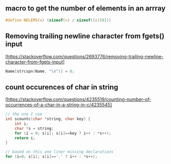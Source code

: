 
## macro to get the number of elements in an arrray
```c
#define NELEMS(x) (sizeof(x) / sizeof((x)[0]))

```

## Removing trailing newline character from fgets() input
[https://stackoverflow.com/questions/2693776/removing-trailing-newline-character-from-fgets-input]
```c
Name[strcspn(Name, "\n")] = 0;

```
## count occurences of char in string
[https://stackoverflow.com/questions/4235519/counting-number-of-occurrences-of-a-char-in-a-string-in-c/4235545]
```c
// the one I use
int scountc(char *string, char key) {
    int i;
    char *s = string;
    for (i = 0; s[i]; s[i]==key ? i++ : *s++);
    return i;
}

// based on this one liner missing declarations
for (i=0; s[i]; s[i]=='.' ? i++ : *s++);
```